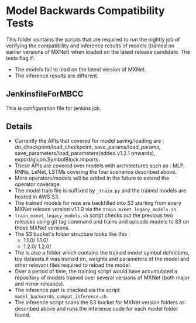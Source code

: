 # Model Backwards Compatibility Tests

This folder contains the scripts that are required to run the nightly job of verifying the compatibility and inference results of models (trained on earlier versions of MXNet) when loaded on the latest release candidate. The tests flag if:
- The models fail to load on the latest version of MXNet.
- The inference results are different. 

 
## JenkinsfileForMBCC
This is configuration file for jenkins job.

## Details 
- Currently the APIs that covered for model saving/loading are : do_checkpoint/load_checkpoint, save_params/load_params, save_parameters/load_parameters(added v1.2.1 onwards), export/gluon.SymbolBlock.imports. 
- These APIs are covered over models with architectures such as : MLP, RNNs, LeNet, LSTMs covering the four scenarios described above.
- More operators/models will be added in the future to extend the operator coverage. 
- The model train file is suffixed by `_train.py` and the trained models are hosted in AWS S3.
- The trained models for now are backfilled into S3 starting from every MXNet release version v1.1.0 via the `train_mxnet_legacy_models.sh`. 
- `train_mxnet_legacy_models.sh` script checks out the previous two releases using git tag command and trains and uploads models to S3 on those MXNet versions.
- The S3 bucket's folder structure looks like this : 
    * 1.1.0/<model-1-files>  1.1.0/<model-2-files> 
    * 1.2.0/<model-1-files> 1.2.0/<model-2-files>
- The <model-1-files> is also a folder which contains the trained model symbol definitions, toy datasets it was trained on, weights and parameters of the model and other relevant files required to reload the model.
- Over a period of time, the training script would have accumulated a repository of models trained over several versions of MXNet (both major and minor releases).
- The inference part is checked via the script `model_backwards_compat_inference.sh`.
- The inference script scans the S3 bucket for MXNet version folders as described above and runs the inference code for each model folder found.

